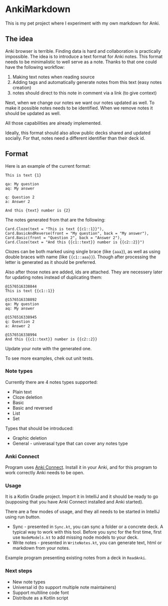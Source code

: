 # AnkiMarkdown

This is my pet project where I experiment with my own markdown for Anki.

## The idea

Anki browser is terrible. Finding data is hard and collaboration is practically impossible. 
The idea is to introduce a text format for Anki notes. 
This format needs to be minimalistic to well serve as a note.
Thanks to that one could have the following workflow:

1) Making text notes when reading source
2) Adding tags and automatically generate notes from this text (easy notes creation)
3) notes should direct to this note in comment via a link (to give context)

Next, when we change our notes we want our notes updated as well. To make it possible notes needs to be identified. When we remove notes it should be updated as well. 

All those capabilities are already implemented.

Ideally, this format should also allow public decks shared and updated socially. For that, notes need a different identifier than their deck id.

## Format

Here is an example of the current format:

```
This is text {1}

qa: My question
aq: My answer

q: Question 2
a: Answer 2

And this {text} number is {2}
```

The notes generated from that are the following:

```
Card.Cloze(text = "This is text {{c1::1}}"),
Card.BasicAndReverse(front = "My question", back = "My answer"),
Card.Basic(front = "Question 2", back = "Answer 2"),
Card.Cloze(text = "And this {{c1::text}} number is {{c2::2}}")
```

Clozes can be both marked using single brace (like `{aaa}`), as well as using double braces with name (like `{{c1::aaa}}`). 
Though after processing the letter is generated as it should be preferred. 

Also after those notes are added, ids are attached. They are necessery later for updating notes instead of duplicating them:

```
@1576516338844
This is text {{c1::1}}

@1576516338892
qa: My question
aq: My answer

@1576516338945
q: Question 2
a: Answer 2

@1576516338994
And this {{c1::text}} number is {{c2::2}}
```

Update your note with the generated one. 

To see more examples, chek out unit tests.

### Note types

Currently there are 4 notes types supported:
* Plain text
* Cloze deletion
* Basic
* Basic and reversed
* List
* Set

Types that should be introduced:
* Graphic deletion
* General - univerasal type that can cover any notes type

### Anki Connect

Program uses [Anki Connect](https://github.com/FooSoft/anki-connect). Install it in your Anki, and for this program to work correctly Anki needs to be open. 

### Usage

It is a Kotlin Gradle project. Import it in IntelliJ and it should be ready to go (supposing that you have Anki Connect installed and Anki started).

There are a few modes of usage, and they all needs to be started in IntelliJ using run button. 
* Sync - presented in `Sync.kt`, you can sync a folder or a concrete deck. A typical way to work with this tool. Before you sync for the first time, first use `NodeModels.kt` to add missing node models to your deck. 
* Write notes - presented in `WriteNotes.kt`, you can generate text, html or markdown from your notes. 

Example program presenting existing notes from a deck in `ReadAnki`. 

### Next steps

* New note types
* Universal id (to support multiple note maintainers)
* Support multiline code font
* Distribute as a Kotlin script
